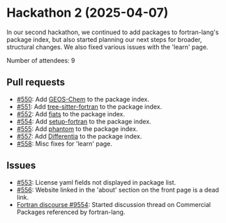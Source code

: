 # Hackathon 2 (2025-04-07)

In our second hackathon, we continued to add packages to fortran-lang's package
index, but also started planning our next steps for broader, structural changes.
We also fixed various issues with the 'learn' page.

Number of attendees: 9

## Pull requests

- [#550](https://github.com/fortran-lang/webpage/pull/550): Add
  [GEOS-Chem](https://github.com/fortran-lang/webpage/pull/550) to the package
  index.
- [#551](https://github.com/fortran-lang/webpage/pull/551): Add
  [tree-sitter-fortran](https://github.com/stadelmanma/tree-sitter-fortran) to
  the package index.
- [#552](https://github.com/fortran-lang/webpage/pull/552): Add
  [fiats](https://github.com/fortran-lang/webpage/pull/552) to the package
  index.
- [#554](https://github.com/fortran-lang/webpage/pull/554): Add
  [setup-fortran](https://github.com/fortran-lang/webpage/pull/554) to the
  package index.
- [#555](https://github.com/fortran-lang/webpage/pull/555): Add
  [phantom](https://github.com/danieljprice/phantom) to the package index.
- [#557](https://github.com/fortran-lang/webpage/pull/557): Add
  [Differentia](https://github.com/Nicholaswogan/Differentia) to the package index.
- [#558](https://github.com/fortran-lang/webpage/pull/558): Misc fixes for
  'learn' page.

## Issues

- [#553](https://github.com/fortran-lang/webpage/issues/553): License yaml
  fields not displayed in package list.
- [#556](https://github.com/fortran-lang/webpage/issues/556): Website linked in
  the 'about' section on the front page is a dead link.
- [Fortran discourse #9554](https://fortran-lang.discourse.group/t/commercial-packages-referenced-by-fortran-lang-org/9554):
  Started discussion thread on Commercial Packages referenced by fortran-lang.
